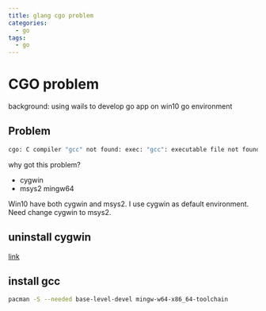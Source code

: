 ```yaml
---
title: glang cgo problem
categories:
  - go
tags:
  - go
---
```


# CGO problem
background: using wails to develop go app on win10 go environment

## Problem
```sh
cgo: C compiler "gcc" not found: exec: "gcc": executable file not found in %PATH%
```
why got this problem?
- cygwin 
- msys2 mingw64 

Win10 have both cygwin and msys2.
I use cygwin as default environment.
Need change cygwin to msys2.

## uninstall cygwin
[link](https://www.cnblogs.com/onelikeone/p/17291998.html)

## install gcc
```sh
pacman -S --needed base-level-devel mingw-w64-x86_64-toolchain
```


